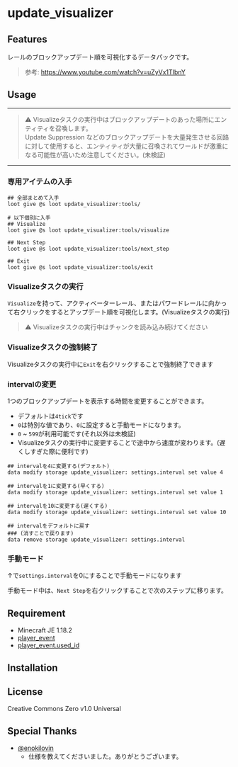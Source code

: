 update_visualizer
==

## Features

レールのブロックアップデート順を可視化するデータパックです。

> 参考: https://www.youtube.com/watch?v=uZyVx1TIbnY

## Usage

---

> ⚠ Visualizeタスクの実行中はブロックアップデートのあった場所にエンティティを召喚します。  
>    Update Suppression などのブロックアップデートを大量発生させる回路に対して使用すると、エンティティが大量に召喚されてワールドが激重になる可能性が高いため注意してください。(未検証)

---

### 専用アイテムの入手

```mcfunction
## 全部まとめて入手
loot give @s loot update_visualizer:tools/

# 以下個別に入手
## Visualize
loot give @s loot update_visualizer:tools/visualize

## Next Step
loot give @s loot update_visualizer:tools/next_step

## Exit
loot give @s loot update_visualizer:tools/exit
```

### Visualizeタスクの実行

`Visualize`を持って、アクティベーターレール、またはパワードレールに向かって右クリックをするとアップデート順を可視化します。(Visualizeタスクの実行)
> ⚠ Visualizeタスクの実行中はチャンクを読み込み続けてください

### Visualizeタスクの強制終了

Visualizeタスクの実行中に`Exit`を右クリックすることで強制終了できます

### intervalの変更

1つのブロックアップデートを表示する時間を変更することができます。

- デフォルトは`4tick`です
- `0`は特別な値であり、`0`に設定すると手動モードになります。
- `0` ~ `599`が利用可能です(それ以外は未検証)
- Visualizeタスクの実行中に変更することで途中から速度が変わります。(遅くしすぎた際に便利です)

```mcfunction
## intervalを4に変更する(デフォルト)
data modify storage update_visualizer: settings.interval set value 4

## intervalを1に変更する(早くする)
data modify storage update_visualizer: settings.interval set value 1

## intervalを10に変更する(遅くする)
data modify storage update_visualizer: settings.interval set value 10

## intervalをデフォルトに戻す
### (消すことで戻ります)
data remove storage update_visualizer: settings.interval
```

### 手動モード

↑で`settings.interval`を0にすることで手動モードになります

手動モード中は、`Next Step`を右クリックすることで次のステップに移ります。

## Requirement

- Minecraft JE 1.18.2
- [player_event](https://github.com/a-happin/player_event)
- [player_event.used_id](https://github.com/a-happin/player_event.used_id)

## Installation

## License
Creative Commons Zero v1.0 Universal

## Special Thanks

- [@enokilovin](https://twitter.com/enokilovin)
  - 仕様を教えてくださいました。ありがとうございます。
